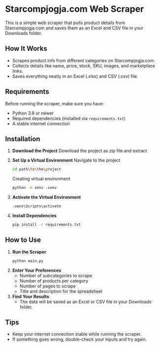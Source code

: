 # Starcompjogja.com Web Scraper

This is a simple web scraper that pulls product details from Starcompjogja.com and saves them as an Excel and CSV file in your Downloads folder.

## How It Works

* Scrapes product info from different categories on Starcompjogja.com.
* Collects details like name, price, stock, SKU, images, and marketplace links.
* Saves everything neatly in an Excel (.xlsx) and CSV (.csv) file.

## Requirements

Before running the scraper, make sure you have:

* Python 3.8 or newer
* Required dependencies (installed via `requirements.txt`)
* A stable internet connection

## Installation

1. **Download the Project**
   Download the project as zip file and extract
2. **Set Up a Virtual Environment**
   Navigate to the project
   
   ```sh
   cd path\to\the\project
   ```
   
   Creating virtual environment
   
   ```sh
   python -m venv .venv
   ```
3. **Activate the Virtual Environment**
   
   ```sh
   .venv\Scripts\activate
   ```
4. **Install Dependencies**
   
   ```sh
   pip install -r requirements.txt
   ```

## How to Use

1. **Run the Scraper**
   ```sh
   python main.py
   ```
2. **Enter Your Preferences**
   * Number of subcategories to scrape
   * Number of products per category
   * Number of pages to scrape
   * Title and description for the spreadsheet
3. **Find Your Results**
   * The data will be saved as an Excel or CSV file in your Downloads folder.

## Tips

* Keep your internet connection stable while running the scraper.
* If something goes wrong, double-check your inputs and try again.



